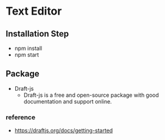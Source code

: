 # Text Editor

## Installation Step

- npm install
- npm start

## Package

- Draft-js
  - Draft-js is a free and open-source package with good documentation and support online.

### reference

- https://draftjs.org/docs/getting-started
